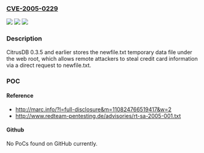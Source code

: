 ### [CVE-2005-0229](https://cve.mitre.org/cgi-bin/cvename.cgi?name=CVE-2005-0229)
![](https://img.shields.io/static/v1?label=Product&message=n%2Fa&color=blue)
![](https://img.shields.io/static/v1?label=Version&message=n%2Fa&color=blue)
![](https://img.shields.io/static/v1?label=Vulnerability&message=n%2Fa&color=brighgreen)

### Description

CitrusDB 0.3.5 and earlier stores the newfile.txt temporary data file under the web root, which allows remote attackers to steal credit card information via a direct request to newfile.txt.

### POC

#### Reference
- http://marc.info/?l=full-disclosure&m=110824766519417&w=2
- http://www.redteam-pentesting.de/advisories/rt-sa-2005-001.txt

#### Github
No PoCs found on GitHub currently.

